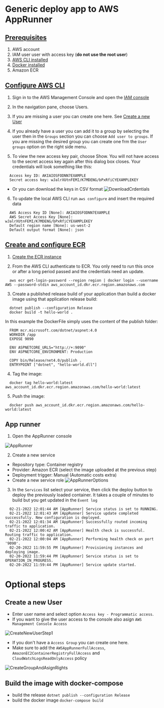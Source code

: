 # Generic deploy app to AWS AppRunner

## [Prerequisites](https://docs.aws.amazon.com/apprunner/latest/dg/setting-up.html)

1. AWS account
2. IAM user user with access key (**do not use the root user**)
3. [AWS CLI installed](https://docs.aws.amazon.com/cli/latest/userguide/getting-started-install.html)
5. [Docker installed](https://docs.docker.com/get-docker/)
6. Amazon ECR

## [Configure AWS CLI](https://docs.aws.amazon.com/cli/latest/userguide/cli-configure-quickstart.html)

1. Sign in to the AWS Management Console and open the [IAM console](https://console.aws.amazon.com/iam/)

2. In the navigation pane, choose Users.

3. If you are missing a user you can create one here. See [Create a new User](#create-a-new-user)

4. If you already have a user you can add it to a group by selecting the user then in the `Groups` section you can choose `Add user to groups`.
If you are missing the desired group you can create one frm the `User groups` option on the right side menu.

5. To view the new access key pair, choose Show. You will not have access to the secret access key again after this dialog box closes. Your credentials will look something like this:
```
  Access key ID: AKIAIOSFODNN7EXAMPLE
  Secret access key: wJalrXUtnFEMI/K7MDENG/bPxRfiCYEXAMPLEKEY
```
* Or you can download the keys in CSV format
![DownloadCrdentials](https://user-images.githubusercontent.com/10427459/154866231-1958f933-2bb6-41ff-aba2-36233a6290da.png)


6. To update the local AWS CLI run `aws configure` and insert the required data
```
  AWS Access Key ID [None]: AKIAIOSFODNN7EXAMPLE
  AWS Secret Access Key [None]: wJalrXUtnFEMI/K7MDENG/bPxRfiCYEXAMPLEKEY
  Default region name [None]: us-west-2
  Default output format [None]: json
```

## [Create and configure ECR](https://docs.aws.amazon.com/AmazonECR/latest/userguide/getting-started-cli.html)

1. [Create the ECR instance](https://eu-west-1.console.aws.amazon.com/ecr/create-repository)

2. From the AWS CLI authenticate to ECR. You only need to run this once or after a long period passed and the credentials need an update.

```
  aws ecr get-login-password --region region | docker login --username AWS --password-stdin aws_account_id.dkr.ecr.region.amazonaws.com
```

3. Create a published release build of your application than build a docker image using that application release build: 
```
  dotnet publish --configuration Release
  docker build -t hello-world .
```

In this example the DockerFile simply uses the content of the publish folder:
```
  FROM mcr.microsoft.com/dotnet/aspnet:4.0
  WORKDIR /app
  EXPOSE 9090

  ENV ASPNETCORE_URLS="http://+:9090"
  ENV ASPNETCORE_ENVIRONMENT: Production

  COPY bin/Release/net4.0/publish . 
  ENTRYPOINT ["dotnet", "hello-world.dll"]
```


4. Tag the image:
```
  docker tag hello-world:latest aws_account_id.dkr.ecr.region.amazonaws.com/hello-world:latest
```

5. Push the image:
```
  docker push aws_account_id.dkr.ecr.region.amazonaws.com/hello-world:latest
```

## App runner

1. Open the AppRunner console

![AppRunner](https://user-images.githubusercontent.com/10427459/154867722-633478be-d726-4d74-bb76-dfb34a9fcfd1.png)

2. Create a new service

* Repository type: Container registry
* Provider: Amazon ECR (select the image uploaded at the previous step)
* Deployment trigger: Manual (Automatic costs extra)
* Create a new service role
![AppRunnerOptions](https://user-images.githubusercontent.com/10427459/154867825-a7a9974c-f4ea-419c-ab4f-bb41e768d82d.png)

3. In the `Services` list select your service, then click the deploy button to deploy the previously loaded container.
It takes a couple of minutes to build but you get updated in the `Event log`
```
  02-21-2022 12:01:44 AM [AppRunner] Service status is set to RUNNING.
  02-21-2022 12:01:43 AM [AppRunner] Service update completed successfully. New configuration is deployed.
  02-21-2022 12:01:34 AM [AppRunner] Successfully routed incoming traffic to application.
  02-21-2022 12:00:42 AM [AppRunner] Health check is successful. Routing traffic to application.
  02-21-2022 12:00:04 AM [AppRunner] Performing health check on port '9090'.
  02-20-2022 11:59:55 PM [AppRunner] Provisioning instances and deploying image.
  02-20-2022 11:59:44 PM [AppRunner] Service status is set to OPERATION_IN_PROGRESS.
  02-20-2022 11:59:44 PM [AppRunner] Service update started.
```
# Optional steps

## Create a new User

* Enter user name and select option `Access key - Programmatic access`. 
* If you want to give the user access to the console also asign `AWS Management Console Access`

![CreateNewUserStep1](https://user-images.githubusercontent.com/10427459/154858779-d9f3b049-5ba2-43eb-9de2-4ebd0bbd6444.png)

* If you don't have a `Access Group` you can create one here.
* Make sure to add the `AWSAppRunnerFullAccess`, `AmazonEC2ContainerRegistryFullAccess` and `CloudWatchLogsReadOnlyAccess` policy

![CreateGroupAndAsignRights](https://user-images.githubusercontent.com/10427459/154865833-7d00b68f-d44f-4cb5-8886-4b81a2ff0ba0.png)

## Build the image with docker-compose
* build the release `dotnet publish --configuration Release`
* build the docker image `docker-compose build`
